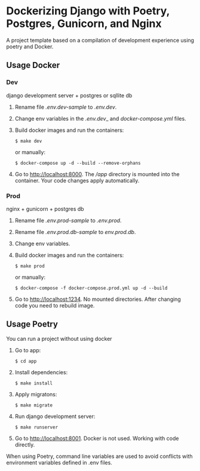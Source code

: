 # Dockerizing Django with Poetry, Postgres, Gunicorn, and Nginx
A project template based on a compilation of development experience using poetry and Docker.


## Usage Docker

### Dev
django development server + postgres or sqllite db
1. Rename file  _.env.dev-sample_  to  _.env.dev_.
2. Change env variables in the _.env.dev__ and _docker-compose.yml_ files.
3. Build docker images and run the containers:
   
	```
	$ make dev
	```
	or manually:
	```
	$ docker-compose up -d --build --remove-orphans
	```
5.  Go to  [http://localhost:8000](http://localhost:8000/). The _/app_ directory is mounted into the container. Your code changes apply automatically.

### Prod
nginx + gunicorn + postgres db
1. Rename file  _.env.prod-sample_  to  _.env.prod_.
2. Rename file _.env.prod.db-sample_ to _env.prod.db_.
3. Change env variables.
5. Build docker images and run the containers:

	```
	$ make prod
	```
	or manually:
	```
	$ docker-compose -f docker-compose.prod.yml up -d --build
	```
6.  Go to  [http://localhost:1234](http://localhost:1234/). No mounted directories. After changing code you need to rebuild image.

## Usage Poetry
You can run a project without using docker
1. Go to app:

	```
	$ cd app	
	```
2. Install dependencies:

	```
	$ make install
	```
3. Apply migratons:

	```
	$ make migrate
	```
4. Run django development server:

	```
	$ make runserver
	```
6.  Go to  [http://localhost:8001](http://localhost:8001/). Docker is not used. Working with code directly.

When using Poetry, command line variables are used to avoid conflicts with environment variables defined in .env files.

